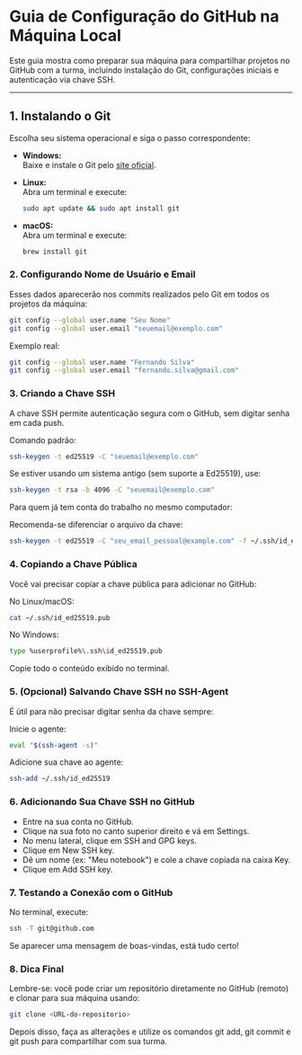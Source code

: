 # Guia de Configuração do GitHub na Máquina Local

Este guia mostra como preparar sua máquina para compartilhar projetos no GitHub com a turma, incluindo instalação do Git, configurações iniciais e autenticação via chave SSH.

---

## 1. Instalando o Git

Escolha seu sistema operacional e siga o passo correspondente:

- **Windows:**  
  Baixe e instale o Git pelo [site oficial](https://git-scm.com/download/win).

- **Linux:**  
  Abra um terminal e execute:
  ```bash
  sudo apt update && sudo apt install git
  ```

- **macOS:**  
  Abra um terminal e execute:
  ```bash
  brew install git
  ```

### 2. Configurando Nome de Usuário e Email
Esses dados aparecerão nos commits realizados pelo Git em todos os projetos da máquina:

```bash
git config --global user.name "Seu Nome"
git config --global user.email "seuemail@exemplo.com"
```

Exemplo real:

```bash
git config --global user.name "Fernando Silva"
git config --global user.email "fernando.silva@gmail.com"
```

### 3. Criando a Chave SSH
A chave SSH permite autenticação segura com o GitHub, sem digitar senha em cada push.

Comando padrão:

```bash
ssh-keygen -t ed25519 -C "seuemail@exemplo.com"
```

Se estiver usando um sistema antigo (sem suporte a Ed25519), use:

```bash
ssh-keygen -t rsa -b 4096 -C "seuemail@exemplo.com"
```
Para quem já tem conta do trabalho no mesmo computador:

Recomenda-se diferenciar o arquivo da chave:

```bash
ssh-keygen -t ed25519 -C "seu_email_pessoal@example.com" -f ~/.ssh/id_ed25519_pessoal
```
### 4. Copiando a Chave Pública
Você vai precisar copiar a chave pública para adicionar no GitHub:

No Linux/macOS:
```bash
cat ~/.ssh/id_ed25519.pub
```
No Windows:
```bash
type %userprofile%\.ssh\id_ed25519.pub
```
Copie todo o conteúdo exibido no terminal.

### 5. (Opcional) Salvando Chave SSH no SSH-Agent
É útil para não precisar digitar senha da chave sempre:

Inicie o agente:
```bash
eval "$(ssh-agent -s)"
```
Adicione sua chave ao agente:
```bash
ssh-add ~/.ssh/id_ed25519
```

### 6. Adicionando Sua Chave SSH no GitHub
- Entre na sua conta no GitHub.
- Clique na sua foto no canto superior direito e vá em Settings.
- No menu lateral, clique em SSH and GPG keys.
- Clique em New SSH key.
- Dê um nome (ex: "Meu notebook") e cole a chave copiada na caixa Key.
- Clique em Add SSH key.
### 7. Testando a Conexão com o GitHub
No terminal, execute:

```bash
ssh -T git@github.com
```
Se aparecer uma mensagem de boas-vindas, está tudo certo!

### 8. Dica Final
Lembre-se: você pode criar um repositório diretamente no GitHub (remoto) e clonar para sua máquina usando:

```bash
git clone <URL-do-repositorio>
```
Depois disso, faça as alterações e utilize os comandos git add, git commit e git push para compartilhar com sua turma.